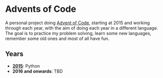 # Advents of Code

A personal project doing [Advent of Code](https://adventofcode.com/2024/about), starting at 2015 and working through each year, with the aim of doing each year in a different language. The goal is to practice my problem solving, learn some new languages, remember some old ones and most of all have fun.

## Years

- **[2015](https://adventofcode.com/2015)**: Python
- **2016 and onwards**: TBD